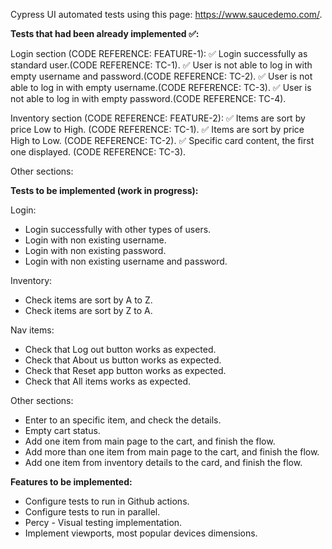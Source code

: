 Cypress UI automated tests using this page: https://www.saucedemo.com/.

**Tests that had been already implemented ✅:**

Login section (CODE REFERENCE: FEATURE-1):
✅ Login successfully as standard user.(CODE REFERENCE: TC-1).
✅ User is not able to log in with empty username and password.(CODE REFERENCE: TC-2).
✅ User is not able to log in with empty username.(CODE REFERENCE: TC-3).
✅ User is not able to log in with empty password.(CODE REFERENCE: TC-4).

Inventory section (CODE REFERENCE: FEATURE-2):
✅ Items are sort by price Low to High. (CODE REFERENCE: TC-1).
✅ Items are sort by price High to Low. (CODE REFERENCE: TC-2).
✅ Specific card content, the first one displayed. (CODE REFERENCE: TC-3).

Other sections:

**Tests to be implemented (work in progress):**

Login:
- Login successfully with other types of users.
- Login with non existing username.
- Login with non existing password.
- Login with non existing username and password.

Inventory:
- Check items are sort by A to Z.
- Check items are sort by Z to A.

Nav items:
- Check that Log out button works as expected.
- Check that About us button works as expected.
- Check that Reset app button works as expected.
- Check that All items works as expected.

Other sections:
- Enter to an specific item, and check the details.
- Empty cart status.
- Add one item from main page to the cart, and finish the flow.
- Add more than one item from main page to the cart, and finish the flow.
- Add one item from inventory details to the card, and finish the flow.

**Features to be implemented:**


- Configure tests to run in Github actions.
- Configure tests to run in parallel.
- Percy - Visual testing implementation.
- Implement viewports, most popular devices dimensions.
